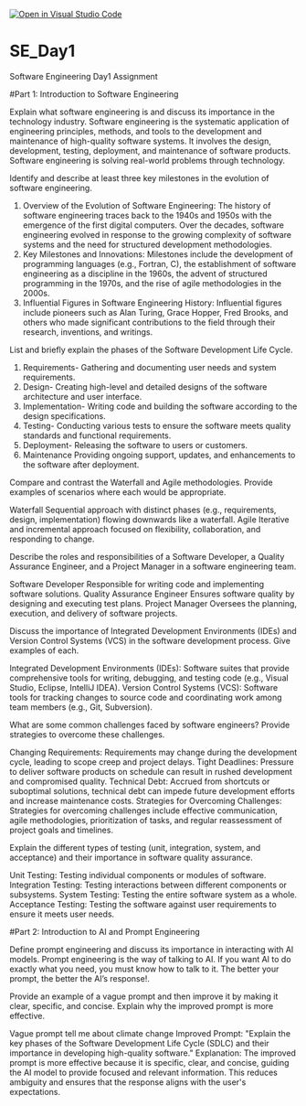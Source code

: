 [![Open in Visual Studio Code](https://classroom.github.com/assets/open-in-vscode-2e0aaae1b6195c2367325f4f02e2d04e9abb55f0b24a779b69b11b9e10269abc.svg)](https://classroom.github.com/online_ide?assignment_repo_id=18368522&assignment_repo_type=AssignmentRepo)
# SE_Day1
Software Engineering Day1 Assignment

#Part 1: Introduction to Software Engineering

Explain what software engineering is and discuss its importance in the technology industry.
Software engineering is the systematic application of engineering principles, methods, and tools to the development and maintenance of high-quality software systems. It involves the design, development, testing, deployment, and maintenance of software products. 
Software engineering is solving real-world problems through technology.

Identify and describe at least three key milestones in the evolution of software engineering.
1. Overview of the Evolution of Software Engineering: The history of software engineering traces back to the 1940s and 1950s with the emergence of the first digital computers. Over the decades, software engineering evolved in response to the growing complexity of software systems and the need for structured development methodologies.
2. Key Milestones and Innovations: Milestones include the development of programming languages (e.g., Fortran, C), the establishment of software engineering as a discipline in the 1960s, the advent of structured programming in the 1970s, and the rise of agile methodologies in the 2000s.
3. Influential Figures in Software Engineering History: Influential figures include pioneers such as Alan Turing, Grace Hopper, Fred Brooks, and others who made significant contributions to the field through their research, inventions, and writings.

List and briefly explain the phases of the Software Development Life Cycle.

1. Requirements- Gathering and documenting user needs and system requirements.
2. Design- Creating high-level and detailed designs of the software architecture and user interface.
3. Implementation- Writing code and building the software according to the design specifications.
4. Testing- Conducting various tests to ensure the software meets quality standards and functional requirements.
5.  Deployment- Releasing the software to users or customers.
6.  Maintenance  Providing ongoing support, updates, and enhancements to the software after deployment.

Compare and contrast the Waterfall and Agile methodologies. Provide examples of scenarios where each would be appropriate.

Waterfall Sequential approach with distinct phases (e.g., requirements, design, implementation) flowing downwards like a waterfall.
Agile Iterative and incremental approach focused on flexibility, collaboration, and responding to change.

Describe the roles and responsibilities of a Software Developer, a Quality Assurance Engineer, and a Project Manager in a software engineering team.

Software Developer Responsible for writing code and implementing software solutions.
Quality Assurance Engineer Ensures software quality by designing and executing test plans.
Project Manager Oversees the planning, execution, and delivery of software projects.

Discuss the importance of Integrated Development Environments (IDEs) and Version Control Systems (VCS) in the software development process. Give examples of each.

Integrated Development Environments (IDEs): Software suites that provide comprehensive tools for writing, debugging, and testing code (e.g., Visual Studio, Eclipse, IntelliJ IDEA).
Version Control Systems (VCS): Software tools for tracking changes to source code and coordinating work among team members (e.g., Git, Subversion).

What are some common challenges faced by software engineers? Provide strategies to overcome these challenges.

Changing Requirements: Requirements may change during the development cycle, leading to scope creep and project delays.
Tight Deadlines: Pressure to deliver software products on schedule can result in rushed development and compromised quality.
Technical Debt: Accrued from shortcuts or suboptimal solutions, technical debt can impede future development efforts and increase maintenance costs.
Strategies for Overcoming Challenges: Strategies for overcoming challenges include effective communication, agile methodologies, prioritization of tasks, and regular reassessment of project goals and timelines.

Explain the different types of testing (unit, integration, system, and acceptance) and their importance in software quality assurance.

Unit Testing: Testing individual components or modules of software.
Integration Testing: Testing interactions between different components or subsystems.
System Testing: Testing the entire software system as a whole.
Acceptance Testing: Testing the software against user requirements to ensure it meets user needs.

#Part 2: Introduction to AI and Prompt Engineering

Define prompt engineering and discuss its importance in interacting with AI models.
Prompt engineering is the way of talking to AI. If you want AI to do exactly what you need, you must know how to talk to it. The better your prompt, the better the AI’s response!.

Provide an example of a vague prompt and then improve it by making it clear, specific, and concise. Explain why the improved prompt is more effective.

Vague prompt tell me about climate change
Improved Prompt: "Explain the key phases of the Software Development Life Cycle (SDLC) and their importance in developing high-quality software." Explanation: The improved prompt is more effective because it is specific, clear, and concise, guiding the AI model to provide focused and relevant information. This reduces ambiguity and ensures that the response aligns with the user's expectations.
